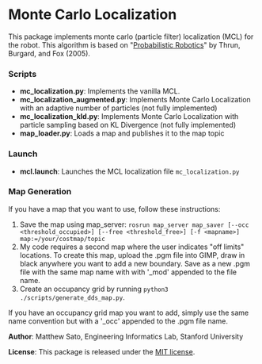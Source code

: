 # Monte Carlo Localization

This package implements monte carlo (particle filter) localization (MCL) for the robot. This algorithm is based on "[Probabilistic Robotics](https://mitpress.mit.edu/9780262201629/probabilistic-robotics/)" by Thrun, Burgard, and Fox (2005).

### Scripts
- **mc_localization.py**: Implements the vanilla MCL.
- **mc_localization_augmented.py**: Implements Monte Carlo Localization with an adaptive number of particles (not fully implemented)
- **mc_localization_kld.py**: Implements Monte Carlo Localization with particle sampling based on KL Divergence (not fully implemented)
- **map_loader.py**: Loads a map and publishes it to the map topic

### Launch
- **mcl.launch**: Launches the MCL localization file `mc_localization.py`

### Map Generation
If you have a map that you want to use, follow these instructions:

1) Save the map using map_server: `rosrun map_server map_saver [--occ <threshold_occupied>] [--free <threshold_free>] [-f <mapname>] map:=/your/costmap/topic`
2) My code requires a second map where the user indicates "off limits" locations. To create this map, upload the .pgm file into GIMP, draw in black anywhere you want to add a new boundary. Save as a new .pgm file with the same map name with with '_mod' appended to the file name.
3) Create an occupancy grid by running `python3 ./scripts/generate_dds_map.py`.

If you have an occupancy grid map you want to add, simply use the same name convention but with a '_occ' appended to the .pgm file name.

**Author**: Matthew Sato, Engineering Informatics Lab, Stanford University

**License**: This package is released under the [MIT license](LICENSE).